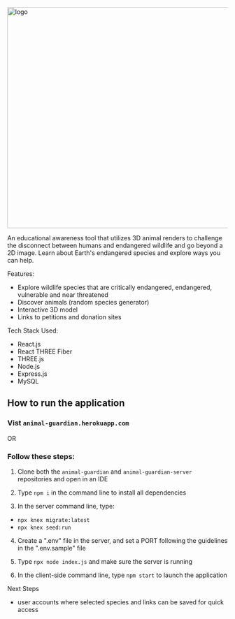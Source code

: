 <img width="506" alt="logo" src="https://user-images.githubusercontent.com/102264671/177438348-a5945ced-82c0-4ded-b5c3-a4325ef95589.png">


An educational awareness tool that utilizes 3D animal renders to challenge the disconnect between humans and endangered wildlife and go beyond a 2D image. Learn about Earth's endangered species and explore ways you can help.


Features:

- Explore wildlife species that are critically endangered, endangered, vulnerable and near threatened
- Discover animals (random species generator)
- Interactive 3D model
- Links to petitions and donation sites


Tech Stack Used:

- React.js
- React THREE Fiber
- THREE.js
- Node.js
- Express.js
- MySQL


## How to run the application

### Vist `animal-guardian.herokuapp.com`

OR

### Follow these steps:

1. Clone both the `animal-guardian` and `animal-guardian-server` repositories and open in an IDE

2. Type `npm i` in the command line to install all dependencies

3. In the server command line, type:

- `npx knex migrate:latest`
- `npx knex seed:run`

4. Create a ".env" file in the server, and set a PORT following the guidelines in the ".env.sample" file

5. Type `npx node index.js` and make sure the server is running

6. In the client-side command line, type `npm start` to launch the application


Next Steps

- user accounts where selected species and links can be saved for quick access
